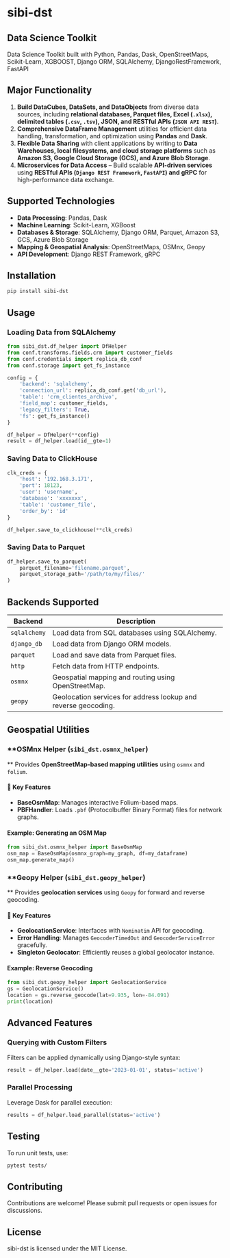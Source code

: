 # sibi-dst

Data Science Toolkit
---------------------
Data Science Toolkit built with Python, Pandas, Dask, OpenStreetMaps, Scikit-Learn, XGBOOST, Django ORM, SQLAlchemy, DjangoRestFramework, FastAPI

Major Functionality
--------------------
1) **Build DataCubes, DataSets, and DataObjects** from diverse data sources, including **relational databases, Parquet files, Excel (`.xlsx`), delimited tables (`.csv`, `.tsv`), JSON, and RESTful APIs (`JSON API REST`)**.
2) **Comprehensive DataFrame Management** utilities for efficient data handling, transformation, and optimization using **Pandas** and **Dask**.
3) **Flexible Data Sharing** with client applications by writing to **Data Warehouses, local filesystems, and cloud storage platforms** such as **Amazon S3, Google Cloud Storage (GCS), and Azure Blob Storage**.
4) **Microservices for Data Access** – Build scalable **API-driven services** using **RESTful APIs (`Django REST Framework`, `FastAPI`) and gRPC** for high-performance data exchange.

Supported Technologies
--------------------
- **Data Processing**: Pandas, Dask
- **Machine Learning**: Scikit-Learn, XGBoost
- **Databases & Storage**: SQLAlchemy, Django ORM, Parquet, Amazon S3, GCS, Azure Blob Storage
- **Mapping & Geospatial Analysis**: OpenStreetMaps, OSMnx, Geopy
- **API Development**: Django REST Framework, gRPC

Installation
---------------------
```bash
pip install sibi-dst
```

Usage
---------------------
### Loading Data from SQLAlchemy
```python
from sibi_dst.df_helper import DfHelper
from conf.transforms.fields.crm import customer_fields
from conf.credentials import replica_db_conf
from conf.storage import get_fs_instance

config = {
    'backend': 'sqlalchemy',
    'connection_url': replica_db_conf.get('db_url'),
    'table': 'crm_clientes_archivo',
    'field_map': customer_fields,
    'legacy_filters': True,
    'fs': get_fs_instance()
}

df_helper = DfHelper(**config)
result = df_helper.load(id__gte=1)
```

### Saving Data to ClickHouse
```python
clk_creds = {
    'host': '192.168.3.171',
    'port': 18123,
    'user': 'username',
    'database': 'xxxxxxx',
    'table': 'customer_file',
    'order_by': 'id'
}

df_helper.save_to_clickhouse(**clk_creds)
```

### Saving Data to Parquet
```python
df_helper.save_to_parquet(
    parquet_filename='filename.parquet',
    parquet_storage_path='/path/to/my/files/'
)
```

Backends Supported
---------------------
| Backend       | Description |
|--------------|-------------|
| `sqlalchemy` | Load data from SQL databases using SQLAlchemy. |
| `django_db`  | Load data from Django ORM models. |
| `parquet`    | Load and save data from Parquet files. |
| `http`       | Fetch data from HTTP endpoints. |
| `osmnx`      | Geospatial mapping and routing using OpenStreetMap. |
| `geopy`      | Geolocation services for address lookup and reverse geocoding. |

Geospatial Utilities
---------------------
### **OSMnx Helper (`sibi_dst.osmnx_helper`)
**
Provides **OpenStreetMap-based mapping utilities** using `osmnx` and `folium`.

#### 🔹 Key Features
- **BaseOsmMap**: Manages interactive Folium-based maps.
- **PBFHandler**: Loads `.pbf` (Protocolbuffer Binary Format) files for network graphs.

#### Example: Generating an OSM Map
```python
from sibi_dst.osmnx_helper import BaseOsmMap
osm_map = BaseOsmMap(osmnx_graph=my_graph, df=my_dataframe)
osm_map.generate_map()
```

### **Geopy Helper (`sibi_dst.geopy_helper`)
**
Provides **geolocation services** using `Geopy` for forward and reverse geocoding.

#### 🔹 Key Features
- **GeolocationService**: Interfaces with `Nominatim` API for geocoding.
- **Error Handling**: Manages `GeocoderTimedOut` and `GeocoderServiceError` gracefully.
- **Singleton Geolocator**: Efficiently reuses a global geolocator instance.

#### Example: Reverse Geocoding
```python
from sibi_dst.geopy_helper import GeolocationService
gs = GeolocationService()
location = gs.reverse_geocode(lat=9.935, lon=-84.091)
print(location)
```

Advanced Features
---------------------
### Querying with Custom Filters
Filters can be applied dynamically using Django-style syntax:
```python
result = df_helper.load(date__gte='2023-01-01', status='active')
```

### Parallel Processing
Leverage Dask for parallel execution:
```python
results = df_helper.load_parallel(status='active')
```

Testing
---------------------
To run unit tests, use:
```bash
pytest tests/
```

Contributing
---------------------
Contributions are welcome! Please submit pull requests or open issues for discussions.

License
---------------------
sibi-dst is licensed under the MIT License.


